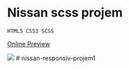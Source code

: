 <h1> Nissan scss projem</h1>


````
HTML5 CSS3 SCSS
````

[Online Preview](https://skyline-gtr.netlify.app)

<img  src="images/ekran.gif"/>
# nissan-responsiv-projem1

